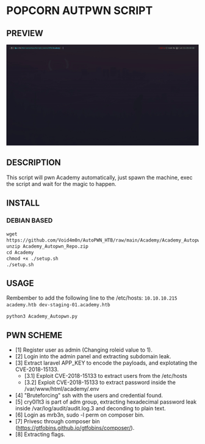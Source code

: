 # POPCORN AUTPWN SCRIPT

## PREVIEW

![](./utils/Academy_Autopwn.gif)

## DESCRIPTION

This script will pwn Academy automatically, just spawn the machine, exec the script and wait for the magic to happen.

## INSTALL

### DEBIAN BASED
```
wget https://github.com/Void4m0n/AutoPWN_HTB/raw/main/Academy/Academy_Autopwn_Repo.zip
unzip Academy_Autopwn_Repo.zip
cd Academy
chmod +x ./setup.sh
./setup.sh
```
## USAGE

Rembember to add the following line to the /etc/hosts: `10.10.10.215 academy.htb dev-staging-01.academy.htb` 
```
python3 Academy_Autopwn.py
```
## PWN SCHEME

- [1] Register user as admin (Changing roleid value to 1).
- [2] Login into the admin panel and extracting subdomain leak.
- [3] Extract laravel APP_KEY to encode the payloads, and explotating the CVE-2018-15133.
    - [3.1] Exploit CVE-2018-15133 to extract users from the /etc/hosts
    - [3.2] Exploit CVE-2018-15133 to extract password inside the /var/www/html/academy/.env
- [4] "Bruteforcing" ssh with the users and credential found.
- [5] cry0l1t3 is part of adm group, extracting hexadecimal password leak inside /var/log/audit/audit.log.3 and deconding to plain text.
- [6] Login as mrb3n, sudo -l perm on composer bin.
- [7] Privesc through composer bin (https://gtfobins.github.io/gtfobins/composer/).
- [8] Extracting flags.
